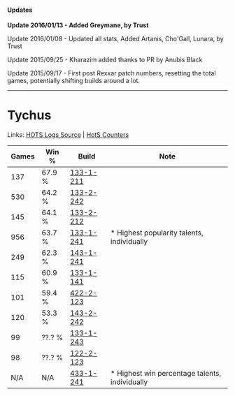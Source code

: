 #### Updates
**Update 2016/01/13 - Added Greymane, by Trust**

Update 2016/01/08 - Updated all stats, Added Artanis, Cho'Gall, Lunara, by Trust

Update 2015/09/25 - Kharazim added thanks to PR by Anubis Black

Update 2015/09/17 - First post Rexxar patch numbers, resetting the total games, potentially shifting builds around a lot.

***

# Tychus

Links: [HOTS Logs Source](https://www.hotslogs.com/Sitewide/HeroDetails?Hero=Tychus) | [HotS Counters](http://hotscounters.com/#/hero/Tychus)

Games  | Win %  | Build     | Note
-----  | -----  | -----     | ----
137    | 67.9 % | [133-1-211](http://www.heroesfire.com/hots/talent-calculator/tychus#hEQB) | 
530    | 64.2 % | [133-2-242](http://www.heroesfire.com/hots/talent-calculator/tychus#hEgI) | 
145    | 64.1 % | [133-2-212](http://www.heroesfire.com/hots/talent-calculator/tychus#hEfq) | 
956    | 63.7 % | [133-1-241](http://www.heroesfire.com/hots/talent-calculator/tychus#hEQf) | * Highest popularity talents, individually
249    | 62.3 % | [143-1-241](http://www.heroesfire.com/hots/talent-calculator/tychus#hcr9) | 
115    | 60.9 % | [133-1-141](http://www.heroesfire.com/hots/talent-calculator/tychus#hEP5) | 
101    | 59.4 % | [422-2-123](http://www.heroesfire.com/hots/talent-calculator/tychus#sGCh) | 
120    | 53.3 % | [143-2-242](http://www.heroesfire.com/hots/talent-calculator/tychus#hd4o) | 
99     | ??.? % | [133-1-243](http://www.heroesfire.com/hots/talent-calculator/tychus#hEQh) | 
98     | ??.? % | [122-2-123](http://www.heroesfire.com/hots/talent-calculator/tychus#gpnh) | 
N/A    | N/A    | [433-1-241](http://www.heroesfire.com/hots/talent-calculator/tychus#sgrf) | * Highest win percentage talents, individually

